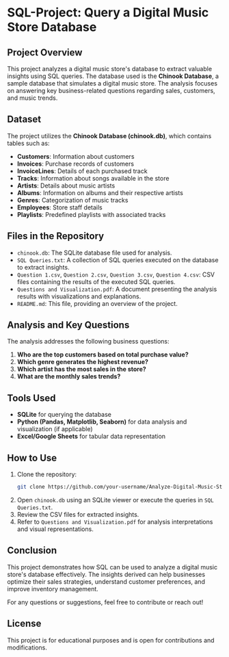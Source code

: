 # SQL-Project: Query a Digital Music Store Database

## Project Overview
This project analyzes a digital music store's database to extract valuable insights using SQL queries. The database used is the **Chinook Database**, a sample database that simulates a digital music store. The analysis focuses on answering key business-related questions regarding sales, customers, and music trends.

## Dataset
The project utilizes the **Chinook Database (chinook.db)**, which contains tables such as:
- **Customers**: Information about customers
- **Invoices**: Purchase records of customers
- **InvoiceLines**: Details of each purchased track
- **Tracks**: Information about songs available in the store
- **Artists**: Details about music artists
- **Albums**: Information on albums and their respective artists
- **Genres**: Categorization of music tracks
- **Employees**: Store staff details
- **Playlists**: Predefined playlists with associated tracks

## Files in the Repository
- `chinook.db`: The SQLite database file used for analysis.
- `SQL Queries.txt`: A collection of SQL queries executed on the database to extract insights.
- `Question 1.csv`, `Question 2.csv`, `Question 3.csv`, `Question 4.csv`: CSV files containing the results of the executed SQL queries.
- `Questions and Visualization.pdf`: A document presenting the analysis results with visualizations and explanations.
- `README.md`: This file, providing an overview of the project.

## Analysis and Key Questions
The analysis addresses the following business questions:
1. **Who are the top customers based on total purchase value?**
2. **Which genre generates the highest revenue?**
3. **Which artist has the most sales in the store?**
4. **What are the monthly sales trends?**

## Tools Used
- **SQLite** for querying the database
- **Python (Pandas, Matplotlib, Seaborn)** for data analysis and visualization (if applicable)
- **Excel/Google Sheets** for tabular data representation

## How to Use
1. Clone the repository:
   ```bash
   git clone https://github.com/your-username/Analyze-Digital-Music-Store-Database.git
   ```
2. Open `chinook.db` using an SQLite viewer or execute the queries in `SQL Queries.txt`.
3. Review the CSV files for extracted insights.
4. Refer to `Questions and Visualization.pdf` for analysis interpretations and visual representations.

## Conclusion
This project demonstrates how SQL can be used to analyze a digital music store's database effectively. The insights derived can help businesses optimize their sales strategies, understand customer preferences, and improve inventory management.

For any questions or suggestions, feel free to contribute or reach out!

## License
This project is for educational purposes and is open for contributions and modifications.

